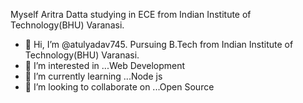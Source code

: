 Myself Aritra Datta studying in ECE from Indian Institute of Technology(BHU) Varanasi.
- 👋 Hi, I’m @atulyadav745. Pursuing B.Tech from Indian Institute of Technology(BHU) Varanasi.
- 👀 I’m interested in ...Web Development
- 🌱 I’m currently learning ...Node js
- 💞️ I’m looking to collaborate on ...Open Source


